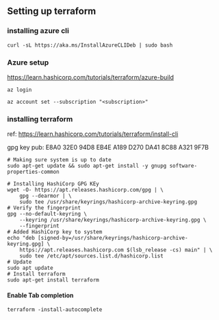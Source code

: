 ## Setting up terraform 

### installing azure cli

```shell
curl -sL https://aka.ms/InstallAzureCLIDeb | sudo bash
```

### Azure setup

https://learn.hashicorp.com/tutorials/terraform/azure-build

```shell
az login
```

```shell
az account set --subscription "<subscription>"
```

### installing terraform

ref: https://learn.hashicorp.com/tutorials/terraform/install-cli

gpg key pub: E8A0 32E0 94D8 EB4E A189 D270 DA41 8C88 A321 9F7B

```shell
# Making sure system is up to date
sudo apt-get update && sudo apt-get install -y gnupg software-properties-common

# Installing HashiCorp GPG KEy
wget -O- https://apt.releases.hashicorp.com/gpg | \
    gpg --dearmor | \
    sudo tee /usr/share/keyrings/hashicorp-archive-keyring.gpg
# Verify the fingerprint
gpg --no-default-keyring \
    --keyring /usr/share/keyrings/hashicorp-archive-keyring.gpg \
    --fingerprint
# Added HashiCorp key to system
echo "deb [signed-by=/usr/share/keyrings/hashicorp-archive-keyring.gpg] \
    https://apt.releases.hashicorp.com $(lsb_release -cs) main" | \
    sudo tee /etc/apt/sources.list.d/hashicorp.list
# Update
sudo apt update
# Install terraform
sudo apt-get install terraform
```

#### Enable Tab completion

```shell
terraform -install-autocomplete
```
